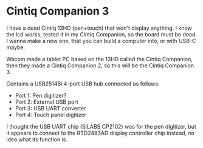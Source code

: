 # Cintiq Companion 3

I have a dead Cintiq 13HD (pen+touch) that won't display anything. I know the lcd works, tested it in my Cintiq Companion, so the board must be dead. I wanna make a new one, that you can build a computer into, or with USB-C maybe. 

Wacom made a tablet PC based on the 13HD called the Cintiq Companion, then they made a Cintiq Companion 2, so this will be the Cintiq Companion 3.

Contains a USB2514Bi 4-port USB hub connected as follows:

- Port 1: Pen digitizer?
- Port 2: External USB port
- Port 3: USB UART converter
- Port 4: Touch panel digitizer

I thought the USB UART chip (SILABS CP2102) was for the pen digitizer, but it appears to connect to the RTD2483AD display controller chip instead, no idea what its function is.